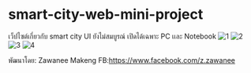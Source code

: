 # smart-city-web-mini-project
เว็ปไซต์เกี่ยวกับ smart city
UI ยังไม่สมบูรณ์ เปิดได้เฉพาะ PC เเละ Notebook
![1](https://user-images.githubusercontent.com/89334887/166390627-27f161d4-dc69-4692-9511-464fb79a1e76.png)
![2](https://user-images.githubusercontent.com/89334887/166390634-33181a89-f10d-466c-947b-7a2361360388.png)
![3](https://user-images.githubusercontent.com/89334887/166390637-9e12bbca-4fa7-4fbb-b23f-3692af703f54.png)
![4](https://user-images.githubusercontent.com/89334887/166390640-661273cc-cbd1-4b62-b1bc-79b01935ee34.png)



พัฒนาโดย: Zawanee Makeng
FB:https://www.facebook.com/z.zawanee 
